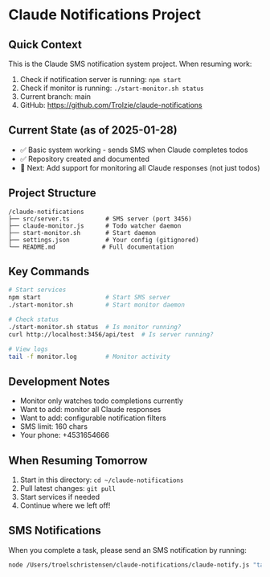 # Claude Notifications Project

## Quick Context
This is the Claude SMS notification system project. When resuming work:
1. Check if notification server is running: `npm start`
2. Check if monitor is running: `./start-monitor.sh status`
3. Current branch: main
4. GitHub: https://github.com/Trolzie/claude-notifications

## Current State (as of 2025-01-28)
- ✅ Basic system working - sends SMS when Claude completes todos
- ✅ Repository created and documented
- 🔄 Next: Add support for monitoring all Claude responses (not just todos)

## Project Structure
```
/claude-notifications
├── src/server.ts          # SMS server (port 3456)
├── claude-monitor.js      # Todo watcher daemon
├── start-monitor.sh       # Start daemon
├── settings.json          # Your config (gitignored)
└── README.md             # Full documentation
```

## Key Commands
```bash
# Start services
npm start                  # Start SMS server
./start-monitor.sh         # Start monitor daemon

# Check status
./start-monitor.sh status  # Is monitor running?
curl http://localhost:3456/api/test  # Is server running?

# View logs
tail -f monitor.log        # Monitor activity
```

## Development Notes
- Monitor only watches todo completions currently
- Want to add: monitor all Claude responses
- Want to add: configurable notification filters
- SMS limit: 160 chars
- Your phone: +4531654666

## When Resuming Tomorrow
1. Start in this directory: `cd ~/claude-notifications`
2. Pull latest changes: `git pull`
3. Start services if needed
4. Continue where we left off!

## SMS Notifications
When you complete a task, please send an SMS notification by running:
```bash
node /Users/troelschristensen/claude-notifications/claude-notify.js "task description" "brief result summary"
```